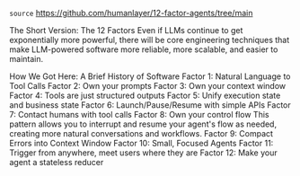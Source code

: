 `source` 
https://github.com/humanlayer/12-factor-agents/tree/main

The Short Version: The 12 Factors
Even if LLMs continue to get exponentially more powerful, there will be core engineering techniques that make LLM-powered software more reliable, more scalable, and easier to maintain.

How We Got Here: A Brief History of Software
Factor 1: Natural Language to Tool Calls
Factor 2: Own your prompts
Factor 3: Own your context window
Factor 4: Tools are just structured outputs
Factor 5: Unify execution state and business state
Factor 6: Launch/Pause/Resume with simple APIs
Factor 7: Contact humans with tool calls
Factor 8: Own your control flow
This pattern allows you to interrupt and resume your agent's flow as needed, creating more natural conversations and workflows.
Factor 9: Compact Errors into Context Window
Factor 10: Small, Focused Agents
Factor 11: Trigger from anywhere, meet users where they are
Factor 12: Make your agent a stateless reducer
